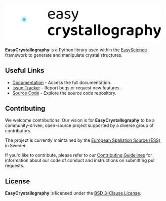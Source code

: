 <p align='left'>
  <picture>
    <!-- light mode logo -->
    <source media="(prefers-color-scheme: light)" srcset="https://raw.githubusercontent.com/EasyScience/EasyCrystallography/master/resources/logo/EasyCrystallography-logo_lightmode.svg">
    <!-- dark mode logo -->
    <source media="(prefers-color-scheme: dark)" srcset="https://raw.githubusercontent.com/EasyScience/EasyCrystallography/master/resources/logo/EasyCrystallography-logo_darkmode.svg">
    <!-- default logo == light mode logo -->
    <img src="https://raw.githubusercontent.com/EasyScience/EasyCrystallography/master/resources/logo/EasyCrystallography-logo_lightmode.svg" alt="EasyCrystallography">
  </picture>
</p>

**EasyCrystallography** is a Python library used within the [EasyScience]
framework to generate and manipulate crystal structures.

## Useful Links

- [Documentation] - Access the full documentation.
- [Issue Tracker] - Report bugs or request new features.
- [Source Code] - Explore the source code repository.

## Contributing

We welcome contributions! Our vision is for **EasyCrystallography** to be a
community-driven, open-source project supported by a diverse group of
contributors.

The project is currently maintained by the [European Spallation Source (ESS)] in
Sweden.

If you'd like to contribute, please refer to our [Contributing Guidelines] for
information about our code of conduct and instructions on submitting pull
requests.

## License

**EasyCrystallography** is licensed under the [BSD 3-Clause License].

<!-- prettier-ignore-start -->
[BSD 3-Clause License]: https://github.com/EasyScience/EasyCrystallography/blob/master/LICENSE
[Contributing Guidelines]: https://github.com/EasyScience/EasyCrystallography/blob/master/CONTRIBUTING.md
[EasyScience]: https://easyscience.software
[European Spallation Source (ESS)]: https://ess.eu
[Documentation]: https://easyscience.github.io/EasyCrystallography
[Issue Tracker]: https://github.com/EasyScience/EasyCrystallography/issues
[Source Code]: https://github.com/EasyScience/EasyCrystallography
<!-- prettier-ignore-end -->
